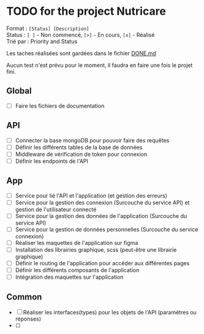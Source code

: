 # TODO for the project Nutricare

Format : `[Status] [Description]`\
Status : `[ ]` - Non commencé, `[>]` - En cours, `[x]` - Réalisé\
Trié par : Priority and Status

Les taches réalisées sont gardées dans le fichier [DONE.md](DONE.md)

Aucun test n'est prévu pour le moment, il faudra en faire une fois le projet fini.

## Global

- [ ] Faire les fichiers de documentation

## API

- [ ] Connecter la base mongoDB pour pouvoir faire des requêtes
- [ ] Définir les différents tables de la base de données
- [ ] Middleware de vérification de token pour connexion
- [ ] Définir les endpoints de l'API

## App

- [ ] Service pour lié l'API et l'application (et gestion des erreurs)
- [ ] Service pour la gestion des connexion (Surcouche du service API) et gestion de l'utilisateur connecté
- [ ] Service pour la gestion des données de l'application (Surcouche du service API)
- [ ] Service pour la gestion de données personnelles (Surcouche du service connexion)
- [ ] Réaliser les maquettes de l'application sur figma
- [ ] Installation des librairies graphique, scss (peut-être une librairie graphique)
- [ ] Définir le routing de l'application pour accéder aux différentes pages
- [ ] Définir les différents composants de l'application
- [ ] Intégration des maquettes sur l'application

## Common

- [ ] Réaliser les interfaces(types) pour les objets de l'API (paramétres ou réponses)
- [ ] 